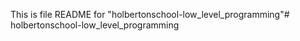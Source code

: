This is file README for "holbertonschool-low_level_programming"# holbertonschool-low_level_programming
